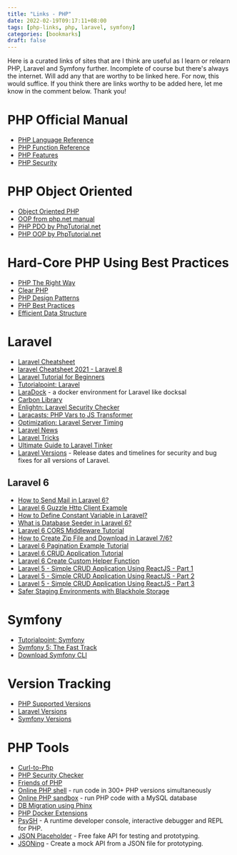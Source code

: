 ```yaml
---
title: "Links - PHP"
date: 2022-02-19T09:17:11+08:00
tags: [php-links, php, laravel, symfony]
categories: [bookmarks]
draft: false
---
```

Here is a curated links of sites that are I think are useful as I learn or relearn PHP, Laravel and Symfony further. Incomplete of course but there's always the internet. Will add any that are worthy to be linked here. For now, this would suffice. If you think there are links worthy to be added here, let me know in the comment below. Thank you!

# PHP Official Manual
* [PHP Language Reference](https://www.php.net/manual/en/langref.php)
* [PHP Function Reference](https://www.php.net/manual/en/funcref.php)
* [PHP Features](https://www.php.net/manual/en/features.php)
* [PHP Security](https://www.php.net/manual/en/security.php)

# PHP Object Oriented
* [Object Oriented PHP](https://phpenthusiast.com/)
* [OOP from php.net manual](https://www.php.net/manual/en/language.oop5.php)
* [PHP PDO by PhpTutorial.net](https://www.phptutorial.net/php-pdo/)
* [PHP OOP by PhpTutorial.net](https://www.phptutorial.net/php-oop/)

# Hard-Core PHP Using Best Practices
* [PHP The Right Way](https://phptherightway.com/)
* [Clear PHP](https://github.com/dseguy/clearPHP/blob/master/rules/README.md)
* [PHP Design Patterns](https://designpatternsphp.readthedocs.io/en/latest/README.html)
* [PHP Best Practices](https://phpbestpractices.org/)
* [Efficient Data Structure](https://medium.com/@rtheunissen/efficient-data-structures-for-php-7-9dda7af674cd)

# Laravel
* [Laravel Cheatsheet](https://dev.to/ericchapman/my-beloved-laravel-cheat-sheet-3l73)
* [laravel Cheatsheet 2021 - Laravel 8](https://learninglaravel.net/cheatsheet/)
* [Laravel Tutorial for Beginners](https://www.guru99.com/laravel-tutorial.html)
* [Tutorialpoint: Laravel](https://www.tutorialspoint.com/laravel/index.htm)
* [LaraDock](https://laradock.io) - a docker environment for Laravel like docksal
* [Carbon Library](https://www.digitalocean.com/community/tutorials/easier-datetime-in-laravel-and-php-with-carbon)
* [Enlightn: Laravel Security Checker](https://github.com/enlightn/laravel-security-checker)
* [Laracasts: PHP Vars to JS Transformer](https://github.com/laracasts/PHP-Vars-To-Js-Transformer)
* [Optimization: Laravel Server Timing](https://github.com/beyondcode/laravel-server-timing)
* [Laravel News](https://laravel-news.com/)
* [Laravel Tricks](https://laravel-tricks.com/tricks)
* [Ultimate Guide to Laravel Tinker](https://beyondco.de/blog/the-ultimate-guide-to-php-artisan-tinker)
* [Laravel Versions](https://laravelversions.com/en) - Release dates and timelines for security and bug fixes for all versions of Laravel.

## Laravel 6
* [How to Send Mail in Laravel 6?](https://www.itsolutionstuff.com/post/how-to-send-mail-in-laravel-6example.html)
* [Laravel 6 Guzzle Http Client Example](https://www.itsolutionstuff.com/post/laravel-6-guzzle-http-client-exampleexample.html)
* [How to Define Constant Variable in Laravel?](https://www.itsolutionstuff.com/post/how-to-define-constant-variable-in-laravel-6example.html)
* [What is Database Seeder in Laravel 6?](https://www.itsolutionstuff.com/post/what-is-database-seeder-in-laravel-6example.html)
* [Laravel 6 CORS Middleware Tutorial](https://www.itsolutionstuff.com/post/laravel-6-cors-middleware-tutorialexample.html)
* [How to Create Zip File and Download in Laravel 7/6?](https://www.itsolutionstuff.com/post/how-to-create-zip-file-and-download-in-laravel-6example.html)
* [Laravel 6 Pagination Example Tutorial](https://www.itsolutionstuff.com/post/laravel-6-pagination-example-tutorialexample.html)
* [Laravel 6 CRUD Application Tutorial](https://www.itsolutionstuff.com/post/laravel-6-crud-application-tutorialexample.html)
* [Laravel 6 Create Custom Helper Function](https://www.itsolutionstuff.com/post/laravel-6-create-custom-helper-functionexample.html)
* [Laravel 5 - Simple CRUD Application Using ReactJS - Part 1](https://www.itsolutionstuff.com/post/laravel-5-simple-crud-application-using-reactjs-part-1example.html)
* [Laravel 5 - Simple CRUD Application Using ReactJS - Part 2](https://www.itsolutionstuff.com/post/laravel-5-simple-crud-application-using-reactjs-part-2example.html)
* [Laravel 5 - Simple CRUD Application Using ReactJS - Part 3](https://www.itsolutionstuff.com/post/laravel-5-simple-crud-application-using-reactjs-part-3example.html)
* [Safer Staging Environments with Blackhole Storage](https://laravel-news.com/safer-staging-environments-with-blackhole-storage)

# Symfony
* [Tutorialpoint: Symfony](https://www.tutorialspoint.com/symfony/index.htm)
* [Symfony 5: The Fast Track](https://symfony.com/doc/current/the-fast-track/en/index.html)
* [Download Symfony CLI](https://github.com/symfony-cli/symfony-cli/releases)

# Version Tracking
* [PHP Supported Versions](https://www.php.net/supported-versions.php)
* [Laravel Versions](https://laravelversions.com/en)
* [Symfony Versions](https://symfony.com/releases)

# PHP Tools
* [Curl-to-Php](https://incarnate.github.io/curl-to-php/)
* [PHP Security Checker](https://github.com/fabpot/local-php-security-checker)
* [Friends of PHP](https://github.com/FriendsOfPHP)
* [Online PHP shell](https://3v4l.org/) - run code in 300+ PHP versions simultaneously
* [Online PHP sandbox](https://phphub.net/sandbox/) - run PHP code with a MySQL database 
* [DB Migration using Phinx](https://phinx.org/)
* [PHP Docker Extensions](https://github.com/mlocati/docker-php-extension-installer)
* [PsySH](https://psysh.org) - A runtime developer console, interactive debugger and REPL for PHP.
* [JSON Placeholder](https://jsonplaceholder.typicode.com/) - Free fake API for testing and prototyping.
* [JSONing](https://jsoning.com/api/) - Create a mock API from a JSON file for prototyping.
